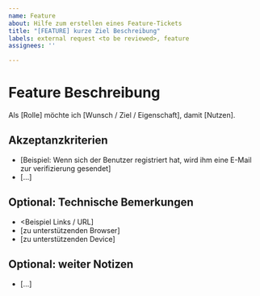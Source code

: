 ```yaml
---
name: Feature
about: Hilfe zum erstellen eines Feature-Tickets
title: "[FEATURE] kurze Ziel Beschreibung"
labels: external request <to be reviewed>, feature
assignees: ''

---
```


# Feature Beschreibung

Als [Rolle]
möchte ich [Wunsch / Ziel / Eigenschaft], 
damit [Nutzen].

## Akzeptanzkriterien

* [Beispiel: Wenn sich der Benutzer registriert hat, wird ihm eine E-Mail zur verifizierung gesendet]
* [...]

## Optional: Technische Bemerkungen

* <Beispiel Links / URL]
* [zu unterstützenden Browser]
* [zu unterstützenden Device]

## Optional: weiter Notizen
* [...]
